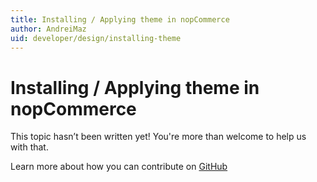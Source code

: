 ```yaml
---
title: Installing / Applying theme in nopCommerce
author: AndreiMaz
uid: developer/design/installing-theme
---
```

# Installing / Applying theme in nopCommerce

This topic hasn’t been written yet! You're more than welcome to help us with that.

Learn more about how you can contribute on [GitHub](https://github.com/nopSolutions/nopCommerce-Docs/blob/master/CONTRIBUTING.md)